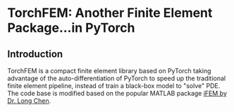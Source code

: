 # TorchFEM: Another Finite Element Package...in PyTorch

## Introduction

TorchFEM is a compact finite element library based on PyTorch taking advantage of the auto-differentiation of PyTorch to speed up the traditional finite element pipeline, instead of train a black-box model to "solve" PDE. The code base is modified based on the popular MATLAB package [iFEM by Dr. Long Chen](https://lyc102.github.io/ifem/).
